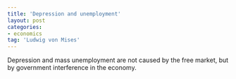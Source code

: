 ```yaml
---
title: 'Depression and unemployment'
layout: post
categories:
- economics
tag: 'Ludwig von Mises'
---
```


Depression and mass unemployment are not caused by the free market, but by government interference in the economy.